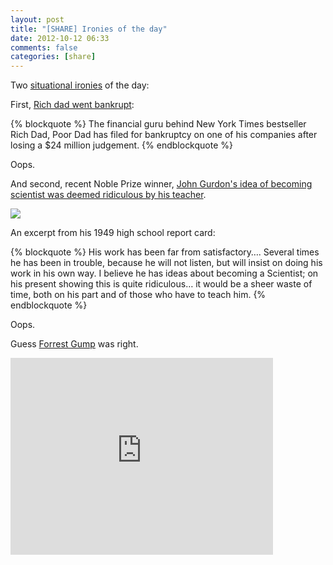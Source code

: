 ```yaml
---
layout: post
title: "[SHARE] Ironies of the day"
date: 2012-10-12 06:33
comments: false
categories: [share]
---
```


Two [situational ironies](http://theoatmeal.com/comics/irony) of the day:

First, [Rich dad went bankrupt](http://www.dailymail.co.uk/news/article-2215642/Rich-Dad-Poor-Dad-bankrupt-dad-Best-selling-author-files-corporate-bankruptcy-losing-24m-judgement.html#comments):

{% blockquote %}
The financial guru behind New York Times bestseller Rich Dad, Poor Dad has filed for bankruptcy on one of his companies after losing a $24 million judgement.
{% endblockquote %}

Oops.

<!-- more -->

And second, recent Noble Prize winner, [John Gurdon's idea of becoming scientist was deemed ridiculous by his teacher](http://boingboing.net/2012/10/11/great-moments-in-irony.html).

![](http://boingboing.net/wp-content/uploads/2012/10/gurdon-600x293.jpeg)

An excerpt from his 1949 high school report card:

{% blockquote %}
His work has been far from satisfactory…. Several times he has been in trouble, because he will not listen, but will insist on doing his work in his own way. I believe he has ideas about becoming a Scientist; on his present showing this is quite ridiculous… it would be a sheer waste of time, both on his part and of those who have to teach him.
{% endblockquote %}

Oops.

Guess [Forrest Gump](http://www.imdb.com/title/tt0109830/) was right.
<div class="video-container">
<iframe width="420" height="315" src="http://www.youtube.com/embed/R_M9WrTC_qM" frameborder="0" allowfullscreen></iframe>
</div>